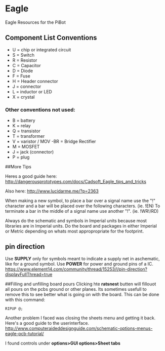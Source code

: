 # Eagle
Eagle Resources for the PiBot

## Component List Conventions

- U = chip or integrated circuit
- S = Switch
- R = Resistor
- C = Capacitor
- D = Diode
- F = Fuse
- H = Header connector
- J = connector
- L = inductor or LED
- X = crystal

### Other conventions not used:
- B = battery
- K = relay
- Q = transistor
- T = transformer
- V = varistor / MOV
-BR = Bridge Rectifier
- M = MOSFET
- J = jack (connector)
- P = plug


##More Tips

Heres a good guide here: http://dangerousprototypes.com/docs/Cadsoft_Eagle_tips_and_tricks

Also here: 
http://www.lucidarme.me/?p=2363


When making a new symbol, to place a bar over a signal name use the "!" character and a bar will be placed over the following characters. (ie. !EN) To terminate a bar in the middle of a signal name use another "!". (ie. !WR!/RD)


Always do the schematic and symbols in Imperial units because most libraries are in Imperial units. Do the board and packages in either Imperial or Metric depending on whats most appropropriate for the footprint.


## pin direction
Use **SUPPLY**  only for symbols meant to indicate a supply net in aschematic, like for a ground symbol.  Use **POWER** for power and ground pins of a IC. 
https://www.element14.com/community/thread/15253/l/pin-direction?displayFullThread=true


##Filling and unfilling board pours
Clicking hte **ratsnest** butten will fillouot all pours on the pcbs ground or other planes. Its sometimes usefull to remove this to see better what is going on with the board.  This can be done with this command:
```
RIPUP @;
```
Another problem I faced was closing the sheets menu and getting it back. Here's a good guide to the userinterface.
http://www.computeraideddesignguide.com/schematic-options-menus-eagle-pcb-tutorial/

I found controls under **options>GUI options>Sheet tabs**
